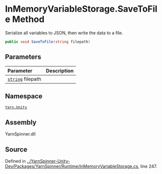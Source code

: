 # InMemoryVariableStorage.SaveToFile Method

Serialize all variables to JSON, then write the data to a file.


```csharp
public void SaveToFile(string filepath)
```

## Parameters
|Parameter|Description|
|:---|:---|
|[`string`](https://docs.microsoft.com/dotnet/api/System.String) filepath||


## Namespace
[`Yarn.Unity`](/api/csharp/yarn.unity/README.md)

## Assembly
YarnSpinner.dll

## Source
Defined in [../YarnSpinner-Unity-Dev/Packages/YarnSpinner/Runtime/InMemoryVariableStorage.cs](https://github.com/YarnSpinnerTool/YarnSpinner-Unity//blob/develop/Runtime/InMemoryVariableStorage.cs#L247), line 247.
